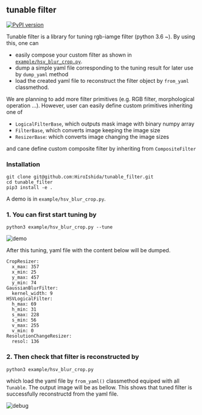 ## tunable filter 
[![PyPI version](https://badge.fury.io/py/tunable-filter.svg)](https://pypi.org/project/tunable-filter/)

Tunable filter is a library for tuning rgb-iamge filter (python 3.6 ~). By using this, one can
- easily compose your custom filter as shown in [`example/hsv_blur_crop.py`](example/hsv_blur_crop.py). 
- dump a simple yaml file corresponding to the tuning result for later use by `dump_yaml` method
- load the created yaml file to reconstruct the filter object by `from_yaml` classmethod.

We are planning to add more filter primitives (e.g. RGB filter, morphological operation ...). 
However, user can easily define custom primitives inheriting one of   
- `LogicalFilterBase`, which outputs mask image with binary numpy array
- `FilterBase`, which converts image keeping the image size
- `ResizerBase`: which converts image changing the image sizes

and cane define custom composite filter by inheriting from `CompositeFilter`

### Installation
```
git clone git@github.com:HiroIshida/tunable_filter.git
cd tunable_filter
pip3 install -e .
```

A demo is in `example/hsv_blur_crop.py`.
### 1. You can first start tuning by
```
python3 example/hsv_blur_crop.py --tune
```
![demo](https://user-images.githubusercontent.com/38597814/163730296-af5d78ab-43f2-479f-a196-4dcaf308ad1a.gif)

After this tuning, yaml file with the content below will be dumped. 
```
CropResizer:
  x_max: 357
  x_min: 25
  y_max: 457
  y_min: 74
GaussianBlurFilter:
  kernel_width: 9
HSVLogicalFilter:
  h_max: 69
  h_min: 31
  s_max: 228
  s_min: 56
  v_max: 255
  v_min: 0
ResolutionChangeResizer:
  resol: 136
```

### 2. Then check that filter is reconstructed by
```
python3 example/hsv_blur_crop.py
```
which load the yaml file by `from_yaml()` classmethod equiped with all `Tunable`. The output image will be as bellow. This shows that tuned filter is successfully reconstructd from the yaml file.

![debug](https://user-images.githubusercontent.com/38597814/163730440-155d88ad-fc45-47e6-b2e2-76dd639f5536.png)

